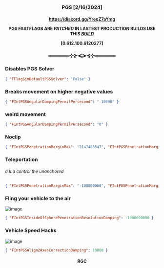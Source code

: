 <h3 align="center">PGS [2/16/2024]</h3>

<h4 align="center">

https://discord.gg/YreqZ7aYmg

PGS FASTFLAGS ARE ***PATCHED*** IN LASTEST PRODUCTION BUILDS USE THIS ***[BUILD](https://rdd.latte.to/?channel=zintegration&binaryType=WindowsPlayer&version=version-5677dce459f946cd)*** 

[0.612.100.6120277]

</h4>

<h3 align="center">══════⊹⊱≼≽⊰⊹══════</h3>

### Disables PGS Solver
```json
{ "FFlagSimDefaultPGSSolver": "False" }
```
### Breaks movement on higher negative values
```json
{ "FIntPGSAngularDampingPermilPersecond": "-10000" }
```
### weird movement
```json
{ "FIntPGSAngularDampingPermilPersecond": "0" }
```
### Noclip
```json
{ "FIntPGSPenetrationMarginMax": "2147483647", "FIntPGSPenetrationMarginMin": "2147483647" }
```
<!--
### Noclip Combo
###### adjust the value so u dont fall through the ground
```json
{ "FIntPGSPenetrationMarginMax": "2147483647", "FIntPGSPenetrationMarginMin": "2147483647", "DFFlagAssemblyExtentsExpansionStudHundredth": "-50" }
```
 -->
### Teleportation
###### a.k.a control the unanchored
```json
{ "FIntPGSPenetrationMarginMax": "-100000000", "FIntPGSPenetrationMarginMin": "-100000000" }
```
### Fling your vehicle to the air
![image](https://github.com/devstacking/Epic-Fast-Flags-List/assets/106433721/b6c4410f-b862-4d80-bb8e-cfcedf0e5f1a)
```json
{ "FIntPGSInsideOfSpherePenetrationResolutionDamping": -1000000000 }
```
### Vehicle Speed Hacks
![image](https://github.com/devstacking/Epic-Fast-Flags-List/assets/106433721/25f72a13-e7a7-4a5c-b8ca-5bda917e9115)
```json
{ "FIntPGSAlign2AxesCorrectionDamping": 10000 }
```

<h4 align="center">RGC</h4>
